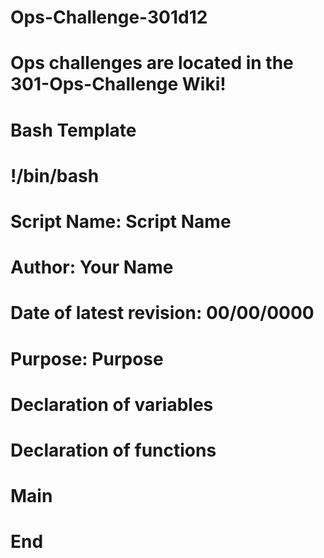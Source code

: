 # Ops-Challenge-301d12

# Ops challenges are located in the 301-Ops-Challenge Wiki!

# Bash Template

# !/bin/bash

# Script Name:                  Script Name
# Author:                       Your Name
# Date of latest revision:      00/00/0000
# Purpose:                      Purpose

# Declaration of variables

# Declaration of functions


# Main



# End
